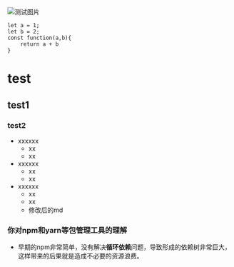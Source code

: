![测试图片](/mdblog/test.png "test")

```
let a = 1;
let b = 2;
const function(a,b){
    return a + b
}
```

# test
## test1
### test2
- xxxxxx
    - xx
    - xx
- xxxxxx
    - xx
    - xx
- xxxxxx
    - xx
    - xx
    - 修改后的md

### 你对npm和yarn等包管理工具的理解
- 早期的npm非常简单，没有解决**循环依赖**问题，导致形成的依赖树非常巨大，这样带来的后果就是造成不必要的资源浪费。